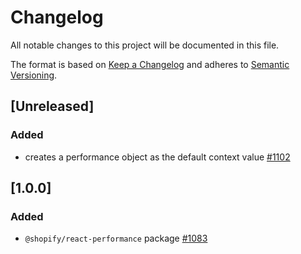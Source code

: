 # Changelog

All notable changes to this project will be documented in this file.

The format is based on [Keep a Changelog](http://keepachangelog.com/en/1.0.0/)
and adheres to [Semantic Versioning](http://semver.org/spec/v2.0.0.html).

## [Unreleased]

### Added

- creates a performance object as the default context value [#1102](https://github.com/Shopify/quilt/pull/1102)

## [1.0.0]

### Added

- `@shopify/react-performance` package [#1083](https://github.com/Shopify/quilt/pull/1083)
